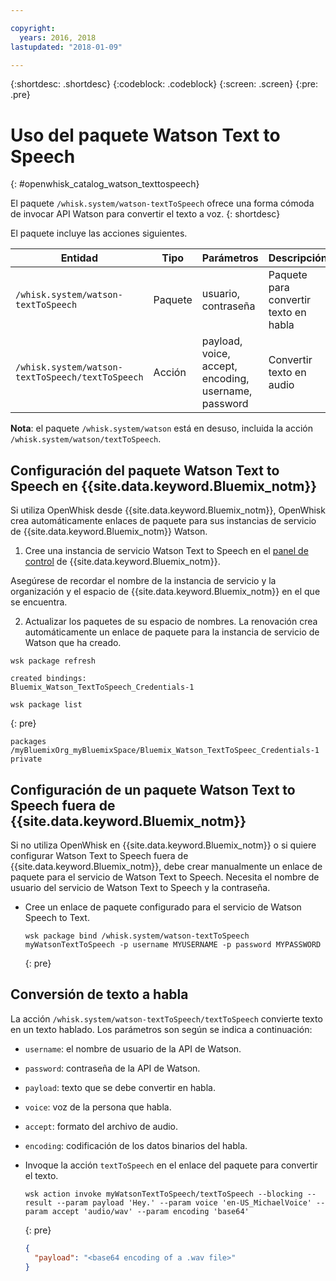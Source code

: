 ```yaml
---

copyright:
  years: 2016, 2018
lastupdated: "2018-01-09"

---
```


{:shortdesc: .shortdesc}
{:codeblock: .codeblock}
{:screen: .screen}
{:pre: .pre}

# Uso del paquete Watson Text to Speech
{: #openwhisk_catalog_watson_texttospeech}

El paquete `/whisk.system/watson-textToSpeech` ofrece una forma cómoda de invocar API Watson para convertir el texto a voz.
{: shortdesc}

El paquete incluye las acciones siguientes.

| Entidad | Tipo | Parámetros | Descripción |
| --- | --- | --- | --- |
| `/whisk.system/watson-textToSpeech` | Paquete | usuario, contraseña | Paquete para convertir texto en habla |
| `/whisk.system/watson-textToSpeech/textToSpeech` | Acción | payload, voice, accept, encoding, username, password | Convertir texto en audio |

**Nota**: el paquete `/whisk.system/watson` está en desuso, incluida la acción `/whisk.system/watson/textToSpeech`.

## Configuración del paquete Watson Text to Speech en {{site.data.keyword.Bluemix_notm}}

Si utiliza OpenWhisk desde {{site.data.keyword.Bluemix_notm}}, OpenWhisk crea automáticamente enlaces de paquete para sus instancias de servicio de {{site.data.keyword.Bluemix_notm}} Watson.

1. Cree una instancia de servicio Watson Text to Speech en el [panel de control](http://console.ng.Bluemix.net) de {{site.data.keyword.Bluemix_notm}}.
  
  Asegúrese de recordar el nombre de la instancia de servicio y la organización y el espacio de
{{site.data.keyword.Bluemix_notm}} en el que se encuentra.
  
2. Actualizar los paquetes de su espacio de nombres. La renovación crea automáticamente un enlace de paquete para la instancia de servicio de Watson que ha creado.
  ```
  wsk package refresh
  ```
  
  ```
  created bindings:
  Bluemix_Watson_TextToSpeech_Credentials-1
  ```
  
  ```
  wsk package list
  ```
  {: pre}
  
  ```
  packages
  /myBluemixOrg_myBluemixSpace/Bluemix_Watson_TextToSpeec_Credentials-1 private
  ```
  
  
## Configuración de un paquete Watson Text to Speech fuera de {{site.data.keyword.Bluemix_notm}}

Si no utiliza OpenWhisk en {{site.data.keyword.Bluemix_notm}} o si quiere configurar Watson Text to Speech fuera de {{site.data.keyword.Bluemix_notm}}, debe crear manualmente un enlace de paquete para el servicio de Watson Text to Speech. Necesita el nombre de usuario del servicio de Watson Text to Speech y la contraseña.

- Cree un enlace de paquete configurado para el servicio de Watson Speech to Text.
  
  ```
  wsk package bind /whisk.system/watson-textToSpeech myWatsonTextToSpeech -p username MYUSERNAME -p password MYPASSWORD
  ```
  {: pre}
  

## Conversión de texto a habla

La acción `/whisk.system/watson-textToSpeech/textToSpeech` convierte texto en un texto hablado. Los parámetros son según se indica a continuación:

- `username`: el nombre de usuario de la API de Watson.
- `password`: contraseña de la API de Watson.
- `payload`: texto que se debe convertir en habla.
- `voice`: voz de la persona que habla.
- `accept`: formato del archivo de audio.
- `encoding`: codificación de los datos binarios del habla.


- Invoque la acción `textToSpeech` en el enlace del paquete para convertir el texto.
  
  ```
  wsk action invoke myWatsonTextToSpeech/textToSpeech --blocking --result --param payload 'Hey.' --param voice 'en-US_MichaelVoice' --param accept 'audio/wav' --param encoding 'base64'
  ```
  {: pre}
  
  ```json
  {
    "payload": "<base64 encoding of a .wav file>"
  }
  ```
  
